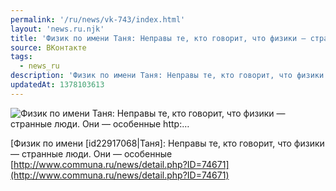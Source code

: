 ```yaml
---
permalink: '/ru/news/vk-743/index.html'
layout: 'news.ru.njk'
title: 'Физик по имени Таня: Неправы те, кто говорит, что физики — странные люди. Они — особенные http:'
source: ВКонтакте
tags:
  - news_ru
description: 'Физик по имени Таня: Неправы те, кто говорит, что физики — странные люди. Они — особенные http:…'
updatedAt: 1378103613
---
```

![Физик по имени Таня: Неправы те, кто говорит, что физики — странные люди. Они — особенные http:…](https://sun9-16.userapi.com/GmwK7_3WmEJ4RMjpGiXKxia4Rl4IFN34AiJ5qQ/CfvZT3ni4co.jpg)

[Физик по имени [id22917068|Таня]: Неправы те, кто говорит, что физики — странные люди. Они — особенные
[http://www.communa.ru/news/detail.php?ID=74671](http://www.communa.ru/news/detail.php?ID=74671)
